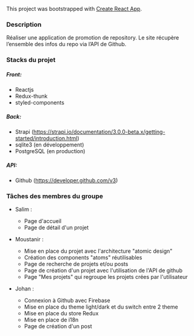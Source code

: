 This project was bootstrapped with [Create React App](https://github.com/facebook/create-react-app).

### Description
Réaliser une application de promotion de repository. Le site récupère l’ensemble des infos du repo via l’API de Github.

### Stacks du projet

##### Front:
* Reactjs 
* Redux-thunk
* styled-components
##### Back: 
* Strapi (https://strapi.io/documentation/3.0.0-beta.x/getting-started/introduction.html)
* sqlite3 (en développement)
* PostgreSQL (en production)
##### API:
* Github (https://developer.github.com/v3)


### Tâches des membres du groupe

* Salim : 
  * Page d'accueil
  * Page de détail d'un projet

* Moustanir :
  * Mise en place du projet avec l'architecture "atomic design"
  * Création des components "atoms" réutilisables
  * Page de recherche de projets et/ou posts
  * Page de création d'un projet avec l'utilisation de l'API de github
  * Page "Mes projets" qui regroupe les projets crées par l'utilisateur
  
* Johan :
  * Connexion à Github avec Firebase
  * Mise en place du theme light/dark et du switch entre 2 theme
  * Mise en place du store Redux
  * Mise en place de i18n
  * Page de création d'un post
